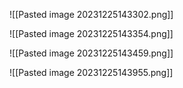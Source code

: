 ![[Pasted image 20231225143302.png]]

![[Pasted image 20231225143354.png]]

![[Pasted image 20231225143459.png]]

![[Pasted image 20231225143955.png]]
